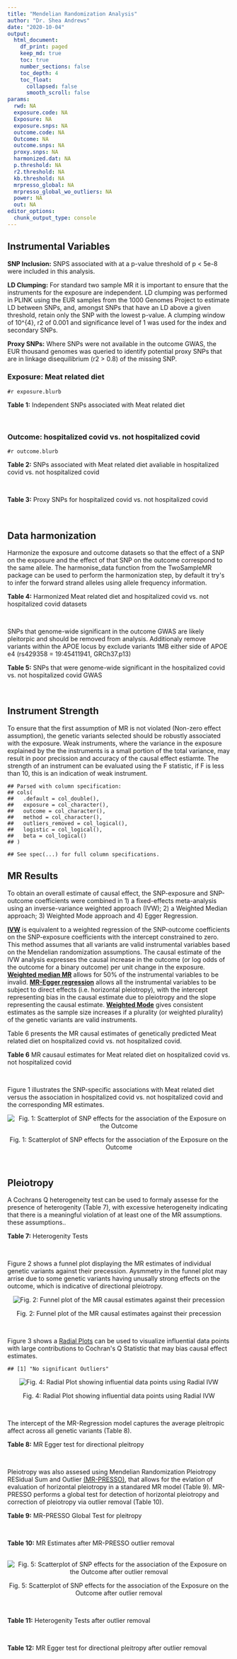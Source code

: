 ```yaml
---
title: "Mendelian Randomization Analysis"
author: "Dr. Shea Andrews"
date: "2020-10-04"
output:
  html_document:
    df_print: paged
    keep_md: true
    toc: true
    number_sections: false
    toc_depth: 4
    toc_float:
      collapsed: false
      smooth_scroll: false
params:
  rwd: NA
  exposure.code: NA
  Exposure: NA
  exposure.snps: NA
  outcome.code: NA
  Outcome: NA
  outcome.snps: NA
  proxy.snps: NA
  harmonized.dat: NA
  p.threshold: NA
  r2.threshold: NA
  kb.threshold: NA
  mrpresso_global: NA
  mrpresso_global_wo_outliers: NA
  power: NA
  out: NA
editor_options:
  chunk_output_type: console
---
```







## Instrumental Variables
**SNP Inclusion:** SNPS associated with at a p-value threshold of p < 5e-8 were included in this analysis.
<br>

**LD Clumping:** For standard two sample MR it is important to ensure that the instruments for the exposure are independent. LD clumping was performed in PLINK using the EUR samples from the 1000 Genomes Project to estimate LD between SNPs, and, amongst SNPs that have an LD above a given threshold, retain only the SNP with the lowest p-value. A clumping window of 10^{4}, r2 of 0.001 and significance level of 1 was used for the index and secondary SNPs.
<br>

**Proxy SNPs:** Where SNPs were not available in the outcome GWAS, the EUR thousand genomes was queried to identify potential proxy SNPs that are in linkage disequilibrium (r2 > 0.8) of the missing SNP.
<br>

### Exposure: Meat related diet
`#r exposure.blurb`
<br>

**Table 1:** Independent SNPs associated with Meat related diet
<div data-pagedtable="false">
  <script data-pagedtable-source type="application/json">
{"columns":[{"label":["SNP"],"name":[1],"type":["chr"],"align":["left"]},{"label":["CHROM"],"name":[2],"type":["dbl"],"align":["right"]},{"label":["POS"],"name":[3],"type":["dbl"],"align":["right"]},{"label":["REF"],"name":[4],"type":["chr"],"align":["left"]},{"label":["ALT"],"name":[5],"type":["chr"],"align":["left"]},{"label":["AF"],"name":[6],"type":["dbl"],"align":["right"]},{"label":["BETA"],"name":[7],"type":["dbl"],"align":["right"]},{"label":["SE"],"name":[8],"type":["dbl"],"align":["right"]},{"label":["Z"],"name":[9],"type":["dbl"],"align":["right"]},{"label":["P"],"name":[10],"type":["dbl"],"align":["right"]},{"label":["N"],"name":[11],"type":["dbl"],"align":["right"]},{"label":["TRAIT"],"name":[12],"type":["chr"],"align":["left"]}],"data":[{"1":"rs2815753","2":"1","3":"72812324","4":"G","5":"A","6":"0.601201","7":"-0.0183605","8":"0.00247730","9":"-7.41150","10":"1.2e-13","11":"335576","12":"meat_diet"},{"1":"rs506589","2":"1","3":"177894287","4":"T","5":"C","6":"0.206119","7":"-0.0164985","8":"0.00300566","9":"-5.48914","10":"4.0e-08","11":"335576","12":"meat_diet"},{"1":"rs36016753","2":"1","3":"187269477","4":"G","5":"A","6":"0.405961","7":"0.0139536","8":"0.00248123","9":"5.62366","10":"1.9e-08","11":"335576","12":"meat_diet"},{"1":"rs10900457","2":"1","3":"205146726","4":"G","5":"A","6":"0.621425","7":"-0.0143457","8":"0.00250486","9":"-5.72715","10":"1.0e-08","11":"335576","12":"meat_diet"},{"1":"rs62106258","2":"2","3":"417167","4":"T","5":"C","6":"0.048512","7":"0.0362759","8":"0.00564869","9":"6.42200","10":"1.3e-10","11":"335576","12":"meat_diet"},{"1":"rs7644667","2":"3","3":"69040601","4":"T","5":"C","6":"0.547560","7":"0.0142657","8":"0.00243810","9":"5.85115","10":"4.9e-09","11":"335576","12":"meat_diet"},{"1":"rs13340130","2":"3","3":"81790970","4":"A","5":"T","6":"0.346035","7":"0.0146033","8":"0.00255453","9":"5.71663","10":"1.1e-08","11":"335576","12":"meat_diet"},{"1":"rs701760","2":"4","3":"113439212","4":"C","5":"G","6":"0.483589","7":"-0.0134451","8":"0.00243618","9":"-5.51893","10":"3.4e-08","11":"335576","12":"meat_diet"},{"1":"rs300046","2":"5","3":"37081705","4":"A","5":"G","6":"0.453693","7":"0.0134073","8":"0.00245446","9":"5.46242","10":"4.7e-08","11":"335576","12":"meat_diet"},{"1":"rs10064431","2":"5","3":"92950673","4":"T","5":"C","6":"0.524467","7":"0.0159263","8":"0.00243369","9":"6.54410","10":"6.0e-11","11":"335576","12":"meat_diet"},{"1":"rs806794","2":"6","3":"26200677","4":"A","5":"G","6":"0.270603","7":"-0.0197927","8":"0.00273532","9":"-7.23597","10":"4.6e-13","11":"335576","12":"meat_diet"},{"1":"rs35797675","2":"7","3":"72878044","4":"T","5":"G","6":"0.212993","7":"-0.0199499","8":"0.00300577","9":"-6.63720","10":"3.2e-11","11":"335576","12":"meat_diet"},{"1":"rs11772832","2":"7","3":"135073047","4":"T","5":"C","6":"0.398899","7":"-0.0135343","8":"0.00248076","9":"-5.45571","10":"4.9e-08","11":"335576","12":"meat_diet"},{"1":"rs10125463","2":"9","3":"15677925","4":"A","5":"T","6":"0.506358","7":"0.0206152","8":"0.00244783","9":"8.42183","10":"3.7e-17","11":"335576","12":"meat_diet"},{"1":"rs6478868","2":"9","3":"131927092","4":"T","5":"C","6":"0.315903","7":"-0.0171298","8":"0.00262040","9":"-6.53709","10":"6.3e-11","11":"335576","12":"meat_diet"},{"1":"rs1912286","2":"10","3":"87318888","4":"G","5":"A","6":"0.665374","7":"0.0158809","8":"0.00257568","9":"6.16571","10":"7.0e-10","11":"335576","12":"meat_diet"},{"1":"rs3909727","2":"11","3":"126587382","4":"A","5":"G","6":"0.835788","7":"0.0185228","8":"0.00328005","9":"5.64711","10":"1.6e-08","11":"335576","12":"meat_diet"},{"1":"rs4759074","2":"12","3":"54664097","4":"C","5":"T","6":"0.410809","7":"0.0147949","8":"0.00246406","9":"6.00428","10":"1.9e-09","11":"335576","12":"meat_diet"},{"1":"rs12103229","2":"16","3":"74167594","4":"C","5":"A","6":"0.547810","7":"-0.0138449","8":"0.00244789","9":"-5.65585","10":"1.6e-08","11":"335576","12":"meat_diet"},{"1":"rs12232804","2":"19","3":"42677807","4":"C","5":"T","6":"0.112306","7":"0.0228620","8":"0.00385512","9":"5.93030","10":"3.0e-09","11":"335576","12":"meat_diet"},{"1":"rs429358","2":"19","3":"45411941","4":"T","5":"C","6":"0.155607","7":"-0.0242948","8":"0.00335552","9":"-7.24025","10":"4.5e-13","11":"335576","12":"meat_diet"},{"1":"rs79564737","2":"20","3":"43408372","4":"G","5":"A","6":"0.306786","7":"-0.0151755","8":"0.00264239","9":"-5.74310","10":"9.3e-09","11":"335576","12":"meat_diet"},{"1":"rs136528","2":"22","3":"27245262","4":"G","5":"C","6":"0.381980","7":"0.0149240","8":"0.00252151","9":"5.91868","10":"3.2e-09","11":"335576","12":"meat_diet"},{"1":"rs139911","2":"22","3":"40704052","4":"C","5":"T","6":"0.576683","7":"0.0141502","8":"0.00247127","9":"5.72588","10":"1.0e-08","11":"335576","12":"meat_diet"}],"options":{"columns":{"min":{},"max":[10]},"rows":{"min":[10],"max":[10]},"pages":{}}}
  </script>
</div>
<br>

### Outcome: hospitalized covid vs. not hospitalized covid
`#r outcome.blurb`
<br>

**Table 2:** SNPs associated with Meat related diet avaliable in hospitalized covid vs. not hospitalized covid
<div data-pagedtable="false">
  <script data-pagedtable-source type="application/json">
{"columns":[{"label":["SNP"],"name":[1],"type":["chr"],"align":["left"]},{"label":["CHROM"],"name":[2],"type":["dbl"],"align":["right"]},{"label":["POS"],"name":[3],"type":["dbl"],"align":["right"]},{"label":["REF"],"name":[4],"type":["chr"],"align":["left"]},{"label":["ALT"],"name":[5],"type":["chr"],"align":["left"]},{"label":["AF"],"name":[6],"type":["dbl"],"align":["right"]},{"label":["BETA"],"name":[7],"type":["dbl"],"align":["right"]},{"label":["SE"],"name":[8],"type":["dbl"],"align":["right"]},{"label":["Z"],"name":[9],"type":["dbl"],"align":["right"]},{"label":["P"],"name":[10],"type":["dbl"],"align":["right"]},{"label":["N"],"name":[11],"type":["dbl"],"align":["right"]},{"label":["TRAIT"],"name":[12],"type":["chr"],"align":["left"]}],"data":[{"1":"rs2815753","2":"1","3":"72812324","4":"G","5":"A","6":"0.5819","7":"0.1548500","8":"0.055980","9":"2.76616649","10":"0.005672","11":"7268","12":"COVID:_hospitalized_vs._not_hospitalized"},{"1":"rs506589","2":"1","3":"177894287","4":"T","5":"C","6":"0.2851","7":"-0.0085653","8":"0.068584","9":"-0.12488773","10":"0.900600","11":"7268","12":"COVID:_hospitalized_vs._not_hospitalized"},{"1":"rs36016753","2":"1","3":"187269477","4":"G","5":"A","6":"0.4256","7":"0.0559090","8":"0.054780","9":"1.02060971","10":"0.307400","11":"7268","12":"COVID:_hospitalized_vs._not_hospitalized"},{"1":"rs10900457","2":"1","3":"205146726","4":"G","5":"A","6":"0.5504","7":"0.0283500","8":"0.056543","9":"0.50138832","10":"0.616100","11":"7268","12":"COVID:_hospitalized_vs._not_hospitalized"},{"1":"rs62106258","2":"2","3":"417167","4":"T","5":"C","6":"0.1890","7":"-0.0704750","8":"0.131340","9":"-0.53658444","10":"0.591600","11":"6999","12":"COVID:_hospitalized_vs._not_hospitalized"},{"1":"rs7644667","2":"3","3":"69040601","4":"T","5":"C","6":"0.5076","7":"0.0847870","8":"0.054703","9":"1.54995156","10":"0.121200","11":"6906","12":"COVID:_hospitalized_vs._not_hospitalized"},{"1":"rs13340130","2":"3","3":"81790970","4":"A","5":"T","6":"0.4107","7":"-0.1511100","8":"0.063265","9":"-2.38852446","10":"0.016920","11":"4961","12":"COVID:_hospitalized_vs._not_hospitalized"},{"1":"rs701760","2":"4","3":"113439212","4":"C","5":"G","6":"0.4852","7":"-0.0133980","8":"0.054781","9":"-0.24457385","10":"0.806800","11":"6906","12":"COVID:_hospitalized_vs._not_hospitalized"},{"1":"rs300046","2":"5","3":"37081705","4":"A","5":"G","6":"0.4930","7":"-0.0618890","8":"0.056138","9":"-1.10244398","10":"0.270300","11":"6906","12":"COVID:_hospitalized_vs._not_hospitalized"},{"1":"rs10064431","2":"5","3":"92950673","4":"T","5":"C","6":"0.4950","7":"-0.0219540","8":"0.054084","9":"-0.40592412","10":"0.684800","11":"7268","12":"COVID:_hospitalized_vs._not_hospitalized"},{"1":"rs806794","2":"6","3":"26200677","4":"A","5":"G","6":"0.3646","7":"-0.0783590","8":"0.060143","9":"-1.30287814","10":"0.192600","11":"6906","12":"COVID:_hospitalized_vs._not_hospitalized"},{"1":"rs35797675","2":"7","3":"72878044","4":"T","5":"G","6":"0.3513","7":"0.0471990","8":"0.077108","9":"0.61211547","10":"0.540500","11":"4261","12":"COVID:_hospitalized_vs._not_hospitalized"},{"1":"rs11772832","2":"7","3":"135073047","4":"T","5":"C","6":"0.4367","7":"0.0022070","8":"0.055455","9":"0.03979803","10":"0.968300","11":"6906","12":"COVID:_hospitalized_vs._not_hospitalized"},{"1":"rs1912286","2":"10","3":"87318888","4":"G","5":"A","6":"0.5881","7":"0.0309250","8":"0.057587","9":"0.53701356","10":"0.591300","11":"7268","12":"COVID:_hospitalized_vs._not_hospitalized"},{"1":"rs3909727","2":"11","3":"126587382","4":"A","5":"G","6":"0.8240","7":"-0.0719030","8":"0.085082","9":"-0.84510237","10":"0.398100","11":"5051","12":"COVID:_hospitalized_vs._not_hospitalized"},{"1":"rs4759074","2":"12","3":"54664097","4":"C","5":"T","6":"0.4393","7":"0.0037112","8":"0.055682","9":"0.06664990","10":"0.946900","11":"7268","12":"COVID:_hospitalized_vs._not_hospitalized"},{"1":"rs12103229","2":"16","3":"74167594","4":"C","5":"A","6":"0.5126","7":"0.0049869","8":"0.053800","9":"0.09269331","10":"0.926100","11":"7268","12":"COVID:_hospitalized_vs._not_hospitalized"},{"1":"rs12232804","2":"19","3":"42677807","4":"C","5":"T","6":"0.2911","7":"-0.0177690","8":"0.084466","9":"-0.21036867","10":"0.833400","11":"5371","12":"COVID:_hospitalized_vs._not_hospitalized"},{"1":"rs429358","2":"19","3":"45411941","4":"T","5":"C","6":"0.2978","7":"0.0527760","8":"0.075555","9":"0.69851102","10":"0.484900","11":"5371","12":"COVID:_hospitalized_vs._not_hospitalized"},{"1":"rs79564737","2":"20","3":"43408372","4":"G","5":"A","6":"0.3598","7":"0.1239300","8":"0.058232","9":"2.12821129","10":"0.033320","11":"7268","12":"COVID:_hospitalized_vs._not_hospitalized"},{"1":"rs136528","2":"22","3":"27245262","4":"G","5":"C","6":"0.4293","7":"0.0074864","8":"0.055040","9":"0.13601744","10":"0.891800","11":"7268","12":"COVID:_hospitalized_vs._not_hospitalized"},{"1":"rs139911","2":"22","3":"40704052","4":"C","5":"T","6":"0.5772","7":"-0.0035775","8":"0.056528","9":"-0.06328722","10":"0.949500","11":"6906","12":"COVID:_hospitalized_vs._not_hospitalized"},{"1":"rs10125463","2":"NA","3":"NA","4":"NA","5":"NA","6":"NA","7":"NA","8":"NA","9":"NA","10":"NA","11":"NA","12":"NA"},{"1":"rs6478868","2":"NA","3":"NA","4":"NA","5":"NA","6":"NA","7":"NA","8":"NA","9":"NA","10":"NA","11":"NA","12":"NA"}],"options":{"columns":{"min":{},"max":[10]},"rows":{"min":[10],"max":[10]},"pages":{}}}
  </script>
</div>
<br>

**Table 3:** Proxy SNPs for hospitalized covid vs. not hospitalized covid
<div data-pagedtable="false">
  <script data-pagedtable-source type="application/json">
{"columns":[{"label":["target_snp"],"name":[1],"type":["chr"],"align":["left"]},{"label":["proxy_snp"],"name":[2],"type":["chr"],"align":["left"]},{"label":["ld.r2"],"name":[3],"type":["dbl"],"align":["right"]},{"label":["Dprime"],"name":[4],"type":["dbl"],"align":["right"]},{"label":["PHASE"],"name":[5],"type":["chr"],"align":["left"]},{"label":["X12"],"name":[6],"type":["lgl"],"align":["right"]},{"label":["CHROM"],"name":[7],"type":["dbl"],"align":["right"]},{"label":["POS"],"name":[8],"type":["dbl"],"align":["right"]},{"label":["REF.proxy"],"name":[9],"type":["chr"],"align":["left"]},{"label":["ALT.proxy"],"name":[10],"type":["lgl"],"align":["right"]},{"label":["AF"],"name":[11],"type":["dbl"],"align":["right"]},{"label":["BETA"],"name":[12],"type":["dbl"],"align":["right"]},{"label":["SE"],"name":[13],"type":["dbl"],"align":["right"]},{"label":["Z"],"name":[14],"type":["dbl"],"align":["right"]},{"label":["P"],"name":[15],"type":["dbl"],"align":["right"]},{"label":["N"],"name":[16],"type":["dbl"],"align":["right"]},{"label":["TRAIT"],"name":[17],"type":["chr"],"align":["left"]},{"label":["ref"],"name":[18],"type":["chr"],"align":["left"]},{"label":["ref.proxy"],"name":[19],"type":["lgl"],"align":["right"]},{"label":["alt"],"name":[20],"type":["chr"],"align":["left"]},{"label":["alt.proxy"],"name":[21],"type":["chr"],"align":["left"]},{"label":["ALT"],"name":[22],"type":["chr"],"align":["left"]},{"label":["REF"],"name":[23],"type":["chr"],"align":["left"]},{"label":["proxy.outcome"],"name":[24],"type":["lgl"],"align":["right"]}],"data":[{"1":"rs10125463","2":"rs6474946","3":"0.992051","4":"1","5":"TT/AC","6":"NA","7":"9","8":"15674969","9":"C","10":"TRUE","11":"0.4791","12":"0.097793","13":"0.054289","14":"1.8013410","15":"0.07165","16":"7268","17":"COVID:_hospitalized_vs._not_hospitalized","18":"T","19":"TRUE","20":"A","21":"C","22":"T","23":"A","24":"TRUE"},{"1":"rs6478868","2":"rs12057089","3":"0.990173","4":"1","5":"CT/TC","6":"NA","7":"9","8":"131929957","9":"C","10":"TRUE","11":"0.3583","12":"-0.044790","13":"0.061109","14":"-0.7329526","15":"0.46360","16":"6961","17":"COVID:_hospitalized_vs._not_hospitalized","18":"C","19":"TRUE","20":"T","21":"C","22":"C","23":"T","24":"TRUE"}],"options":{"columns":{"min":{},"max":[10]},"rows":{"min":[10],"max":[10]},"pages":{}}}
  </script>
</div>
<br>

## Data harmonization
Harmonize the exposure and outcome datasets so that the effect of a SNP on the exposure and the effect of that SNP on the outcome correspond to the same allele. The harmonise_data function from the TwoSampleMR package can be used to perform the harmonization step, by default it try's to infer the forward strand alleles using allele frequency information.
<br>

**Table 4:** Harmonized Meat related diet and hospitalized covid vs. not hospitalized covid datasets
<div data-pagedtable="false">
  <script data-pagedtable-source type="application/json">
{"columns":[{"label":["SNP"],"name":[1],"type":["chr"],"align":["left"]},{"label":["effect_allele.exposure"],"name":[2],"type":["chr"],"align":["left"]},{"label":["other_allele.exposure"],"name":[3],"type":["chr"],"align":["left"]},{"label":["effect_allele.outcome"],"name":[4],"type":["chr"],"align":["left"]},{"label":["other_allele.outcome"],"name":[5],"type":["chr"],"align":["left"]},{"label":["beta.exposure"],"name":[6],"type":["dbl"],"align":["right"]},{"label":["beta.outcome"],"name":[7],"type":["dbl"],"align":["right"]},{"label":["eaf.exposure"],"name":[8],"type":["dbl"],"align":["right"]},{"label":["eaf.outcome"],"name":[9],"type":["dbl"],"align":["right"]},{"label":["remove"],"name":[10],"type":["lgl"],"align":["right"]},{"label":["palindromic"],"name":[11],"type":["lgl"],"align":["right"]},{"label":["ambiguous"],"name":[12],"type":["lgl"],"align":["right"]},{"label":["id.outcome"],"name":[13],"type":["chr"],"align":["left"]},{"label":["chr.outcome"],"name":[14],"type":["dbl"],"align":["right"]},{"label":["pos.outcome"],"name":[15],"type":["dbl"],"align":["right"]},{"label":["se.outcome"],"name":[16],"type":["dbl"],"align":["right"]},{"label":["z.outcome"],"name":[17],"type":["dbl"],"align":["right"]},{"label":["pval.outcome"],"name":[18],"type":["dbl"],"align":["right"]},{"label":["samplesize.outcome"],"name":[19],"type":["dbl"],"align":["right"]},{"label":["outcome"],"name":[20],"type":["chr"],"align":["left"]},{"label":["mr_keep.outcome"],"name":[21],"type":["lgl"],"align":["right"]},{"label":["pval_origin.outcome"],"name":[22],"type":["chr"],"align":["left"]},{"label":["chr.exposure"],"name":[23],"type":["dbl"],"align":["right"]},{"label":["pos.exposure"],"name":[24],"type":["dbl"],"align":["right"]},{"label":["se.exposure"],"name":[25],"type":["dbl"],"align":["right"]},{"label":["z.exposure"],"name":[26],"type":["dbl"],"align":["right"]},{"label":["pval.exposure"],"name":[27],"type":["dbl"],"align":["right"]},{"label":["samplesize.exposure"],"name":[28],"type":["dbl"],"align":["right"]},{"label":["exposure"],"name":[29],"type":["chr"],"align":["left"]},{"label":["mr_keep.exposure"],"name":[30],"type":["lgl"],"align":["right"]},{"label":["pval_origin.exposure"],"name":[31],"type":["chr"],"align":["left"]},{"label":["id.exposure"],"name":[32],"type":["chr"],"align":["left"]},{"label":["action"],"name":[33],"type":["dbl"],"align":["right"]},{"label":["mr_keep"],"name":[34],"type":["lgl"],"align":["right"]},{"label":["pt"],"name":[35],"type":["dbl"],"align":["right"]},{"label":["pleitropy_keep"],"name":[36],"type":["lgl"],"align":["right"]},{"label":["mrpresso_RSSobs"],"name":[37],"type":["lgl"],"align":["right"]},{"label":["mrpresso_pval"],"name":[38],"type":["lgl"],"align":["right"]},{"label":["mrpresso_keep"],"name":[39],"type":["lgl"],"align":["right"]}],"data":[{"1":"rs10064431","2":"C","3":"T","4":"C","5":"T","6":"0.0159263","7":"-0.0219540","8":"0.524467","9":"0.4950","10":"FALSE","11":"FALSE","12":"FALSE","13":"guO3Go","14":"5","15":"92950673","16":"0.054084","17":"-0.40592412","18":"0.684800","19":"7268","20":"covidhgi2020anaB1v3","21":"TRUE","22":"reported","23":"5","24":"92950673","25":"0.00243369","26":"6.54410","27":"6.0e-11","28":"335576","29":"Niarchou2020meat","30":"TRUE","31":"reported","32":"Q9eaJv","33":"2","34":"TRUE","35":"5e-08","36":"TRUE","37":"NA","38":"NA","39":"TRUE"},{"1":"rs10125463","2":"T","3":"A","4":"T","5":"A","6":"0.0206152","7":"-0.0977930","8":"0.506358","9":"0.5209","10":"FALSE","11":"TRUE","12":"TRUE","13":"guO3Go","14":"9","15":"15674969","16":"0.054289","17":"1.80134097","18":"0.071650","19":"7268","20":"covidhgi2020anaB1v3","21":"TRUE","22":"reported","23":"9","24":"15677925","25":"0.00244783","26":"8.42183","27":"3.7e-17","28":"335576","29":"Niarchou2020meat","30":"TRUE","31":"reported","32":"Q9eaJv","33":"2","34":"FALSE","35":"5e-08","36":"TRUE","37":"NA","38":"NA","39":"NA"},{"1":"rs10900457","2":"A","3":"G","4":"A","5":"G","6":"-0.0143457","7":"0.0283500","8":"0.621425","9":"0.5504","10":"FALSE","11":"FALSE","12":"FALSE","13":"guO3Go","14":"1","15":"205146726","16":"0.056543","17":"0.50138832","18":"0.616100","19":"7268","20":"covidhgi2020anaB1v3","21":"TRUE","22":"reported","23":"1","24":"205146726","25":"0.00250486","26":"-5.72715","27":"1.0e-08","28":"335576","29":"Niarchou2020meat","30":"TRUE","31":"reported","32":"Q9eaJv","33":"2","34":"TRUE","35":"5e-08","36":"TRUE","37":"NA","38":"NA","39":"TRUE"},{"1":"rs11772832","2":"C","3":"T","4":"C","5":"T","6":"-0.0135343","7":"0.0022070","8":"0.398899","9":"0.4367","10":"FALSE","11":"FALSE","12":"FALSE","13":"guO3Go","14":"7","15":"135073047","16":"0.055455","17":"0.03979803","18":"0.968300","19":"6906","20":"covidhgi2020anaB1v3","21":"TRUE","22":"reported","23":"7","24":"135073047","25":"0.00248076","26":"-5.45571","27":"4.9e-08","28":"335576","29":"Niarchou2020meat","30":"TRUE","31":"reported","32":"Q9eaJv","33":"2","34":"TRUE","35":"5e-08","36":"TRUE","37":"NA","38":"NA","39":"TRUE"},{"1":"rs12103229","2":"A","3":"C","4":"A","5":"C","6":"-0.0138449","7":"0.0049869","8":"0.547810","9":"0.5126","10":"FALSE","11":"FALSE","12":"FALSE","13":"guO3Go","14":"16","15":"74167594","16":"0.053800","17":"0.09269331","18":"0.926100","19":"7268","20":"covidhgi2020anaB1v3","21":"TRUE","22":"reported","23":"16","24":"74167594","25":"0.00244789","26":"-5.65585","27":"1.6e-08","28":"335576","29":"Niarchou2020meat","30":"TRUE","31":"reported","32":"Q9eaJv","33":"2","34":"TRUE","35":"5e-08","36":"TRUE","37":"NA","38":"NA","39":"TRUE"},{"1":"rs12232804","2":"T","3":"C","4":"T","5":"C","6":"0.0228620","7":"-0.0177690","8":"0.112306","9":"0.2911","10":"FALSE","11":"FALSE","12":"FALSE","13":"guO3Go","14":"19","15":"42677807","16":"0.084466","17":"-0.21036867","18":"0.833400","19":"5371","20":"covidhgi2020anaB1v3","21":"TRUE","22":"reported","23":"19","24":"42677807","25":"0.00385512","26":"5.93030","27":"3.0e-09","28":"335576","29":"Niarchou2020meat","30":"TRUE","31":"reported","32":"Q9eaJv","33":"2","34":"TRUE","35":"5e-08","36":"TRUE","37":"NA","38":"NA","39":"TRUE"},{"1":"rs13340130","2":"T","3":"A","4":"T","5":"A","6":"0.0146033","7":"-0.1511100","8":"0.346035","9":"0.4107","10":"FALSE","11":"TRUE","12":"FALSE","13":"guO3Go","14":"3","15":"81790970","16":"0.063265","17":"-2.38852446","18":"0.016920","19":"4961","20":"covidhgi2020anaB1v3","21":"TRUE","22":"reported","23":"3","24":"81790970","25":"0.00255453","26":"5.71663","27":"1.1e-08","28":"335576","29":"Niarchou2020meat","30":"TRUE","31":"reported","32":"Q9eaJv","33":"2","34":"TRUE","35":"5e-08","36":"TRUE","37":"NA","38":"NA","39":"TRUE"},{"1":"rs136528","2":"C","3":"G","4":"C","5":"G","6":"0.0149240","7":"0.0074864","8":"0.381980","9":"0.4293","10":"FALSE","11":"TRUE","12":"TRUE","13":"guO3Go","14":"22","15":"27245262","16":"0.055040","17":"0.13601744","18":"0.891800","19":"7268","20":"covidhgi2020anaB1v3","21":"TRUE","22":"reported","23":"22","24":"27245262","25":"0.00252151","26":"5.91868","27":"3.2e-09","28":"335576","29":"Niarchou2020meat","30":"TRUE","31":"reported","32":"Q9eaJv","33":"2","34":"FALSE","35":"5e-08","36":"TRUE","37":"NA","38":"NA","39":"NA"},{"1":"rs139911","2":"T","3":"C","4":"T","5":"C","6":"0.0141502","7":"-0.0035775","8":"0.576683","9":"0.5772","10":"FALSE","11":"FALSE","12":"FALSE","13":"guO3Go","14":"22","15":"40704052","16":"0.056528","17":"-0.06328722","18":"0.949500","19":"6906","20":"covidhgi2020anaB1v3","21":"TRUE","22":"reported","23":"22","24":"40704052","25":"0.00247127","26":"5.72588","27":"1.0e-08","28":"335576","29":"Niarchou2020meat","30":"TRUE","31":"reported","32":"Q9eaJv","33":"2","34":"TRUE","35":"5e-08","36":"TRUE","37":"NA","38":"NA","39":"TRUE"},{"1":"rs1912286","2":"A","3":"G","4":"A","5":"G","6":"0.0158809","7":"0.0309250","8":"0.665374","9":"0.5881","10":"FALSE","11":"FALSE","12":"FALSE","13":"guO3Go","14":"10","15":"87318888","16":"0.057587","17":"0.53701356","18":"0.591300","19":"7268","20":"covidhgi2020anaB1v3","21":"TRUE","22":"reported","23":"10","24":"87318888","25":"0.00257568","26":"6.16571","27":"7.0e-10","28":"335576","29":"Niarchou2020meat","30":"TRUE","31":"reported","32":"Q9eaJv","33":"2","34":"TRUE","35":"5e-08","36":"TRUE","37":"NA","38":"NA","39":"TRUE"},{"1":"rs2815753","2":"A","3":"G","4":"A","5":"G","6":"-0.0183605","7":"0.1548500","8":"0.601201","9":"0.5819","10":"FALSE","11":"FALSE","12":"FALSE","13":"guO3Go","14":"1","15":"72812324","16":"0.055980","17":"2.76616649","18":"0.005672","19":"7268","20":"covidhgi2020anaB1v3","21":"TRUE","22":"reported","23":"1","24":"72812324","25":"0.00247730","26":"-7.41150","27":"1.2e-13","28":"335576","29":"Niarchou2020meat","30":"TRUE","31":"reported","32":"Q9eaJv","33":"2","34":"TRUE","35":"5e-08","36":"TRUE","37":"NA","38":"NA","39":"TRUE"},{"1":"rs300046","2":"G","3":"A","4":"G","5":"A","6":"0.0134073","7":"-0.0618890","8":"0.453693","9":"0.4930","10":"FALSE","11":"FALSE","12":"FALSE","13":"guO3Go","14":"5","15":"37081705","16":"0.056138","17":"-1.10244398","18":"0.270300","19":"6906","20":"covidhgi2020anaB1v3","21":"TRUE","22":"reported","23":"5","24":"37081705","25":"0.00245446","26":"5.46242","27":"4.7e-08","28":"335576","29":"Niarchou2020meat","30":"TRUE","31":"reported","32":"Q9eaJv","33":"2","34":"TRUE","35":"5e-08","36":"TRUE","37":"NA","38":"NA","39":"TRUE"},{"1":"rs35797675","2":"G","3":"T","4":"G","5":"T","6":"-0.0199499","7":"0.0471990","8":"0.212993","9":"0.3513","10":"FALSE","11":"FALSE","12":"FALSE","13":"guO3Go","14":"7","15":"72878044","16":"0.077108","17":"0.61211547","18":"0.540500","19":"4261","20":"covidhgi2020anaB1v3","21":"TRUE","22":"reported","23":"7","24":"72878044","25":"0.00300577","26":"-6.63720","27":"3.2e-11","28":"335576","29":"Niarchou2020meat","30":"TRUE","31":"reported","32":"Q9eaJv","33":"2","34":"TRUE","35":"5e-08","36":"TRUE","37":"NA","38":"NA","39":"TRUE"},{"1":"rs36016753","2":"A","3":"G","4":"A","5":"G","6":"0.0139536","7":"0.0559090","8":"0.405961","9":"0.4256","10":"FALSE","11":"FALSE","12":"FALSE","13":"guO3Go","14":"1","15":"187269477","16":"0.054780","17":"1.02060971","18":"0.307400","19":"7268","20":"covidhgi2020anaB1v3","21":"TRUE","22":"reported","23":"1","24":"187269477","25":"0.00248123","26":"5.62366","27":"1.9e-08","28":"335576","29":"Niarchou2020meat","30":"TRUE","31":"reported","32":"Q9eaJv","33":"2","34":"TRUE","35":"5e-08","36":"TRUE","37":"NA","38":"NA","39":"TRUE"},{"1":"rs3909727","2":"G","3":"A","4":"G","5":"A","6":"0.0185228","7":"-0.0719030","8":"0.835788","9":"0.8240","10":"FALSE","11":"FALSE","12":"FALSE","13":"guO3Go","14":"11","15":"126587382","16":"0.085082","17":"-0.84510237","18":"0.398100","19":"5051","20":"covidhgi2020anaB1v3","21":"TRUE","22":"reported","23":"11","24":"126587382","25":"0.00328005","26":"5.64711","27":"1.6e-08","28":"335576","29":"Niarchou2020meat","30":"TRUE","31":"reported","32":"Q9eaJv","33":"2","34":"TRUE","35":"5e-08","36":"TRUE","37":"NA","38":"NA","39":"TRUE"},{"1":"rs429358","2":"C","3":"T","4":"C","5":"T","6":"-0.0242948","7":"0.0527760","8":"0.155607","9":"0.2978","10":"FALSE","11":"FALSE","12":"FALSE","13":"guO3Go","14":"19","15":"45411941","16":"0.075555","17":"0.69851102","18":"0.484900","19":"5371","20":"covidhgi2020anaB1v3","21":"TRUE","22":"reported","23":"19","24":"45411941","25":"0.00335552","26":"-7.24025","27":"4.5e-13","28":"335576","29":"Niarchou2020meat","30":"TRUE","31":"reported","32":"Q9eaJv","33":"2","34":"TRUE","35":"5e-08","36":"TRUE","37":"NA","38":"NA","39":"TRUE"},{"1":"rs4759074","2":"T","3":"C","4":"T","5":"C","6":"0.0147949","7":"0.0037112","8":"0.410809","9":"0.4393","10":"FALSE","11":"FALSE","12":"FALSE","13":"guO3Go","14":"12","15":"54664097","16":"0.055682","17":"0.06664990","18":"0.946900","19":"7268","20":"covidhgi2020anaB1v3","21":"TRUE","22":"reported","23":"12","24":"54664097","25":"0.00246406","26":"6.00428","27":"1.9e-09","28":"335576","29":"Niarchou2020meat","30":"TRUE","31":"reported","32":"Q9eaJv","33":"2","34":"TRUE","35":"5e-08","36":"TRUE","37":"NA","38":"NA","39":"TRUE"},{"1":"rs506589","2":"C","3":"T","4":"C","5":"T","6":"-0.0164985","7":"-0.0085653","8":"0.206119","9":"0.2851","10":"FALSE","11":"FALSE","12":"FALSE","13":"guO3Go","14":"1","15":"177894287","16":"0.068584","17":"-0.12488773","18":"0.900600","19":"7268","20":"covidhgi2020anaB1v3","21":"TRUE","22":"reported","23":"1","24":"177894287","25":"0.00300566","26":"-5.48914","27":"4.0e-08","28":"335576","29":"Niarchou2020meat","30":"TRUE","31":"reported","32":"Q9eaJv","33":"2","34":"TRUE","35":"5e-08","36":"TRUE","37":"NA","38":"NA","39":"TRUE"},{"1":"rs62106258","2":"C","3":"T","4":"C","5":"T","6":"0.0362759","7":"-0.0704750","8":"0.048512","9":"0.1890","10":"FALSE","11":"FALSE","12":"FALSE","13":"guO3Go","14":"2","15":"417167","16":"0.131340","17":"-0.53658444","18":"0.591600","19":"6999","20":"covidhgi2020anaB1v3","21":"TRUE","22":"reported","23":"2","24":"417167","25":"0.00564869","26":"6.42200","27":"1.3e-10","28":"335576","29":"Niarchou2020meat","30":"TRUE","31":"reported","32":"Q9eaJv","33":"2","34":"TRUE","35":"5e-08","36":"TRUE","37":"NA","38":"NA","39":"TRUE"},{"1":"rs6478868","2":"C","3":"T","4":"C","5":"T","6":"-0.0171298","7":"-0.0447900","8":"0.315903","9":"0.3583","10":"FALSE","11":"FALSE","12":"FALSE","13":"guO3Go","14":"9","15":"131929957","16":"0.061109","17":"-0.73295259","18":"0.463600","19":"6961","20":"covidhgi2020anaB1v3","21":"TRUE","22":"reported","23":"9","24":"131927092","25":"0.00262040","26":"-6.53709","27":"6.3e-11","28":"335576","29":"Niarchou2020meat","30":"TRUE","31":"reported","32":"Q9eaJv","33":"2","34":"TRUE","35":"5e-08","36":"TRUE","37":"NA","38":"NA","39":"TRUE"},{"1":"rs701760","2":"G","3":"C","4":"G","5":"C","6":"-0.0134451","7":"-0.0133980","8":"0.483589","9":"0.4852","10":"FALSE","11":"TRUE","12":"TRUE","13":"guO3Go","14":"4","15":"113439212","16":"0.054781","17":"-0.24457385","18":"0.806800","19":"6906","20":"covidhgi2020anaB1v3","21":"TRUE","22":"reported","23":"4","24":"113439212","25":"0.00243618","26":"-5.51893","27":"3.4e-08","28":"335576","29":"Niarchou2020meat","30":"TRUE","31":"reported","32":"Q9eaJv","33":"2","34":"FALSE","35":"5e-08","36":"TRUE","37":"NA","38":"NA","39":"NA"},{"1":"rs7644667","2":"C","3":"T","4":"C","5":"T","6":"0.0142657","7":"0.0847870","8":"0.547560","9":"0.5076","10":"FALSE","11":"FALSE","12":"FALSE","13":"guO3Go","14":"3","15":"69040601","16":"0.054703","17":"1.54995156","18":"0.121200","19":"6906","20":"covidhgi2020anaB1v3","21":"TRUE","22":"reported","23":"3","24":"69040601","25":"0.00243810","26":"5.85115","27":"4.9e-09","28":"335576","29":"Niarchou2020meat","30":"TRUE","31":"reported","32":"Q9eaJv","33":"2","34":"TRUE","35":"5e-08","36":"TRUE","37":"NA","38":"NA","39":"TRUE"},{"1":"rs79564737","2":"A","3":"G","4":"A","5":"G","6":"-0.0151755","7":"0.1239300","8":"0.306786","9":"0.3598","10":"FALSE","11":"FALSE","12":"FALSE","13":"guO3Go","14":"20","15":"43408372","16":"0.058232","17":"2.12821129","18":"0.033320","19":"7268","20":"covidhgi2020anaB1v3","21":"TRUE","22":"reported","23":"20","24":"43408372","25":"0.00264239","26":"-5.74310","27":"9.3e-09","28":"335576","29":"Niarchou2020meat","30":"TRUE","31":"reported","32":"Q9eaJv","33":"2","34":"TRUE","35":"5e-08","36":"TRUE","37":"NA","38":"NA","39":"TRUE"},{"1":"rs806794","2":"G","3":"A","4":"G","5":"A","6":"-0.0197927","7":"-0.0783590","8":"0.270603","9":"0.3646","10":"FALSE","11":"FALSE","12":"FALSE","13":"guO3Go","14":"6","15":"26200677","16":"0.060143","17":"-1.30287814","18":"0.192600","19":"6906","20":"covidhgi2020anaB1v3","21":"TRUE","22":"reported","23":"6","24":"26200677","25":"0.00273532","26":"-7.23597","27":"4.6e-13","28":"335576","29":"Niarchou2020meat","30":"TRUE","31":"reported","32":"Q9eaJv","33":"2","34":"TRUE","35":"5e-08","36":"TRUE","37":"NA","38":"NA","39":"TRUE"}],"options":{"columns":{"min":{},"max":[10]},"rows":{"min":[10],"max":[10]},"pages":{}}}
  </script>
</div>
<br>

SNPs that genome-wide significant in the outcome GWAS are likely pleitorpic and should be removed from analysis. Additionaly remove variants within the APOE locus by exclude variants 1MB either side of APOE e4 (rs429358 = 19:45411941, GRCh37.p13)
<br>


**Table 5:** SNPs that were genome-wide significant in the hospitalized covid vs. not hospitalized covid GWAS
<div data-pagedtable="false">
  <script data-pagedtable-source type="application/json">
{"columns":[{"label":["SNP"],"name":[1],"type":["chr"],"align":["left"]},{"label":["chr.outcome"],"name":[2],"type":["dbl"],"align":["right"]},{"label":["pos.outcome"],"name":[3],"type":["dbl"],"align":["right"]},{"label":["pval.exposure"],"name":[4],"type":["dbl"],"align":["right"]},{"label":["pval.outcome"],"name":[5],"type":["dbl"],"align":["right"]}],"data":[],"options":{"columns":{"min":{},"max":[10]},"rows":{"min":[10],"max":[10]},"pages":{}}}
  </script>
</div>
<br>


## Instrument Strength
To ensure that the first assumption of MR is not violated (Non-zero effect assumption), the genetic variants selected should be robustly associated with the exposure. Weak instruments, where the variance in the exposure explained by the the instruments is a small portion of the total variance, may result in poor precission and accuracy of the causal effect estiamte. The strength of an instrument can be evaluated using the F statistic, if F is less than 10, this is an indication of weak instrument.


```
## Parsed with column specification:
## cols(
##   .default = col_double(),
##   exposure = col_character(),
##   outcome = col_character(),
##   method = col_character(),
##   outliers_removed = col_logical(),
##   logistic = col_logical(),
##   beta = col_logical()
## )
```

```
## See spec(...) for full column specifications.
```

<div data-pagedtable="false">
  <script data-pagedtable-source type="application/json">
{"columns":[{"label":["outliers_removed"],"name":[1],"type":["lgl"],"align":["right"]},{"label":["pve.exposure"],"name":[2],"type":["dbl"],"align":["right"]},{"label":["F"],"name":[3],"type":["dbl"],"align":["right"]},{"label":["Alpha"],"name":[4],"type":["dbl"],"align":["right"]},{"label":["NCP"],"name":[5],"type":["dbl"],"align":["right"]},{"label":["Power"],"name":[6],"type":["dbl"],"align":["right"]}],"data":[{"1":"FALSE","2":"0.002357089","3":"37.75235","4":"0.05","5":"1.94821","6":"0.2867112"}],"options":{"columns":{"min":{},"max":[10]},"rows":{"min":[10],"max":[10]},"pages":{}}}
  </script>
</div>

##  MR Results
To obtain an overall estimate of causal effect, the SNP-exposure and SNP-outcome coefficients were combined in 1) a fixed-effects meta-analysis using an inverse-variance weighted approach (IVW); 2) a Weighted Median approach; 3) Weighted Mode approach and 4) Egger Regression.


[**IVW**](https://doi.org/10.1002/gepi.21758) is equivalent to a weighted regression of the SNP-outcome coefficients on the SNP-exposure coefficients with the intercept constrained to zero. This method assumes that all variants are valid instrumental variables based on the Mendelian randomization assumptions. The causal estimate of the IVW analysis expresses the causal increase in the outcome (or log odds of the outcome for a binary outcome) per unit change in the exposure. [**Weighted median MR**](https://doi.org/10.1002/gepi.21965) allows for 50% of the instrumental variables to be invalid. [**MR-Egger regression**](https://doi.org/10.1093/ije/dyw220) allows all the instrumental variables to be subject to direct effects (i.e. horizontal pleiotropy), with the intercept representing bias in the causal estimate due to pleiotropy and the slope representing the causal estimate. [**Weighted Mode**](https://doi.org/10.1093/ije/dyx102) gives consistent estimates as the sample size increases if a plurality (or weighted plurality) of the genetic variants are valid instruments.
<br>



Table 6 presents the MR causal estimates of genetically predicted Meat related diet on hospitalized covid vs. not hospitalized covid.
<br>

**Table 6** MR causaul estimates for Meat related diet on hospitalized covid vs. not hospitalized covid
<div data-pagedtable="false">
  <script data-pagedtable-source type="application/json">
{"columns":[{"label":["id.exposure"],"name":[1],"type":["chr"],"align":["left"]},{"label":["id.outcome"],"name":[2],"type":["chr"],"align":["left"]},{"label":["outcome"],"name":[3],"type":["fctr"],"align":["left"]},{"label":["exposure"],"name":[4],"type":["fctr"],"align":["left"]},{"label":["method"],"name":[5],"type":["fctr"],"align":["left"]},{"label":["nsnp"],"name":[6],"type":["int"],"align":["right"]},{"label":["b"],"name":[7],"type":["dbl"],"align":["right"]},{"label":["se"],"name":[8],"type":["dbl"],"align":["right"]},{"label":["pval"],"name":[9],"type":["dbl"],"align":["right"]}],"data":[{"1":"Q9eaJv","2":"guO3Go","3":"covidhgi2020anaB1v3","4":"Niarchou2020meat","5":"Inverse variance weighted (fixed effects)","6":"21","7":"-1.2199286","8":"0.8119339","9":"0.1329687"},{"1":"Q9eaJv","2":"guO3Go","3":"covidhgi2020anaB1v3","4":"Niarchou2020meat","5":"Weighted median","6":"21","7":"-0.7601831","8":"1.2040829","9":"0.5278197"},{"1":"Q9eaJv","2":"guO3Go","3":"covidhgi2020anaB1v3","4":"Niarchou2020meat","5":"Weighted mode","6":"21","7":"-1.1347618","8":"2.1435079","9":"0.6023590"},{"1":"Q9eaJv","2":"guO3Go","3":"covidhgi2020anaB1v3","4":"Niarchou2020meat","5":"MR Egger","6":"21","7":"-2.6403236","8":"4.5682208","9":"0.5700675"}],"options":{"columns":{"min":{},"max":[10]},"rows":{"min":[10],"max":[10]},"pages":{}}}
  </script>
</div>
<br>

Figure 1 illustrates the SNP-specific associations with Meat related diet versus the association in hospitalized covid vs. not hospitalized covid and the corresponding MR estimates.
<br>

<div class="figure" style="text-align: center">
<img src="/sc/arion/projects/LOAD/shea/Projects/MRcovid/results/MRcovid/Niarchou2020meat/covidhgi2020anaB1v3/Niarchou2020meat_5e-8_covidhgi2020anaB1v3_MR_Analaysis_files/figure-html/scatter_plot-1.png" alt="Fig. 1: Scatterplot of SNP effects for the association of the Exposure on the Outcome"  />
<p class="caption">Fig. 1: Scatterplot of SNP effects for the association of the Exposure on the Outcome</p>
</div>
<br>


## Pleiotropy
A Cochrans Q heterogeneity test can be used to formaly assesse for the presence of heterogenity (Table 7), with excessive heterogeneity indicating that there is a meaningful violation of at least one of the MR assumptions.
these assumptions..
<br>

**Table 7:** Heterogenity Tests
<div data-pagedtable="false">
  <script data-pagedtable-source type="application/json">
{"columns":[{"label":["id.exposure"],"name":[1],"type":["chr"],"align":["left"]},{"label":["id.outcome"],"name":[2],"type":["chr"],"align":["left"]},{"label":["outcome"],"name":[3],"type":["fctr"],"align":["left"]},{"label":["exposure"],"name":[4],"type":["fctr"],"align":["left"]},{"label":["method"],"name":[5],"type":["fctr"],"align":["left"]},{"label":["Q"],"name":[6],"type":["dbl"],"align":["right"]},{"label":["Q_df"],"name":[7],"type":["dbl"],"align":["right"]},{"label":["Q_pval"],"name":[8],"type":["dbl"],"align":["right"]}],"data":[{"1":"Q9eaJv","2":"guO3Go","3":"covidhgi2020anaB1v3","4":"Niarchou2020meat","5":"MR Egger","6":"25.03742","7":"19","8":"0.1593143"},{"1":"Q9eaJv","2":"guO3Go","3":"covidhgi2020anaB1v3","4":"Niarchou2020meat","5":"Inverse variance weighted","6":"25.17035","7":"20","8":"0.1949916"}],"options":{"columns":{"min":{},"max":[10]},"rows":{"min":[10],"max":[10]},"pages":{}}}
  </script>
</div>
<br>

Figure 2 shows a funnel plot displaying the MR estimates of individual genetic variants against their precession. Aysmmetry in the funnel plot may arrise due to some genetic variants having unusally strong effects on the outcome, which is indicative of directional pleiotropy.
<br>

<div class="figure" style="text-align: center">
<img src="/sc/arion/projects/LOAD/shea/Projects/MRcovid/results/MRcovid/Niarchou2020meat/covidhgi2020anaB1v3/Niarchou2020meat_5e-8_covidhgi2020anaB1v3_MR_Analaysis_files/figure-html/funnel_plot-1.png" alt="Fig. 2: Funnel plot of the MR causal estimates against their precession"  />
<p class="caption">Fig. 2: Funnel plot of the MR causal estimates against their precession</p>
</div>
<br>

Figure 3 shows a [Radial Plots](https://github.com/WSpiller/RadialMR) can be used to visualize influential data points with large contributions to Cochran's Q Statistic that may bias causal effect estimates.




```
## [1] "No significant Outliers"
```

<div class="figure" style="text-align: center">
<img src="/sc/arion/projects/LOAD/shea/Projects/MRcovid/results/MRcovid/Niarchou2020meat/covidhgi2020anaB1v3/Niarchou2020meat_5e-8_covidhgi2020anaB1v3_MR_Analaysis_files/figure-html/Radial_Plot-1.png" alt="Fig. 4: Radial Plot showing influential data points using Radial IVW"  />
<p class="caption">Fig. 4: Radial Plot showing influential data points using Radial IVW</p>
</div>
<br>

The intercept of the MR-Regression model captures the average pleitropic affect across all genetic variants (Table 8).
<br>

**Table 8:** MR Egger test for directional pleitropy
<div data-pagedtable="false">
  <script data-pagedtable-source type="application/json">
{"columns":[{"label":["id.exposure"],"name":[1],"type":["chr"],"align":["left"]},{"label":["id.outcome"],"name":[2],"type":["chr"],"align":["left"]},{"label":["outcome"],"name":[3],"type":["fctr"],"align":["left"]},{"label":["exposure"],"name":[4],"type":["fctr"],"align":["left"]},{"label":["egger_intercept"],"name":[5],"type":["dbl"],"align":["right"]},{"label":["se"],"name":[6],"type":["dbl"],"align":["right"]},{"label":["pval"],"name":[7],"type":["dbl"],"align":["right"]}],"data":[{"1":"Q9eaJv","2":"guO3Go","3":"covidhgi2020anaB1v3","4":"Niarchou2020meat","5":"0.02399254","6":"0.07554077","7":"0.7542444"}],"options":{"columns":{"min":{},"max":[10]},"rows":{"min":[10],"max":[10]},"pages":{}}}
  </script>
</div>
<br>

Pleiotropy was also assesed using Mendelian Randomization Pleiotropy RESidual Sum and Outlier [(MR-PRESSO)](https://doi.org/10.1038/s41588-018-0099-7), that allows for the evlation of evaluation of horizontal pleiotropy in a standared MR model (Table 9). MR-PRESSO performs a global test for detection of horizontal pleiotropy and correction of pleiotropy via outlier removal (Table 10).
<br>

**Table 9:** MR-PRESSO Global Test for pleitropy
<div data-pagedtable="false">
  <script data-pagedtable-source type="application/json">
{"columns":[{"label":["id.exposure"],"name":[1],"type":["chr"],"align":["left"]},{"label":["id.outcome"],"name":[2],"type":["chr"],"align":["left"]},{"label":["outcome"],"name":[3],"type":["chr"],"align":["left"]},{"label":["exposure"],"name":[4],"type":["chr"],"align":["left"]},{"label":["pt"],"name":[5],"type":["dbl"],"align":["right"]},{"label":["outliers_removed"],"name":[6],"type":["lgl"],"align":["right"]},{"label":["n_outliers"],"name":[7],"type":["dbl"],"align":["right"]},{"label":["RSSobs"],"name":[8],"type":["dbl"],"align":["right"]},{"label":["pval"],"name":[9],"type":["dbl"],"align":["right"]}],"data":[{"1":"Q9eaJv","2":"guO3Go","3":"covidhgi2020anaB1v3","4":"Niarchou2020meat","5":"5e-08","6":"FALSE","7":"0","8":"28.0256","9":"0.1916"}],"options":{"columns":{"min":{},"max":[10]},"rows":{"min":[10],"max":[10]},"pages":{}}}
  </script>
</div>
<br>


**Table 10:** MR Estimates after MR-PRESSO outlier removal
<div data-pagedtable="false">
  <script data-pagedtable-source type="application/json">
{"columns":[{"label":["id.exposure"],"name":[1],"type":["chr"],"align":["left"]},{"label":["id.outcome"],"name":[2],"type":["chr"],"align":["left"]},{"label":["outcome"],"name":[3],"type":["fctr"],"align":["left"]},{"label":["exposure"],"name":[4],"type":["fctr"],"align":["left"]},{"label":["method"],"name":[5],"type":["fctr"],"align":["left"]},{"label":["nsnp"],"name":[6],"type":["int"],"align":["right"]},{"label":["b"],"name":[7],"type":["dbl"],"align":["right"]},{"label":["se"],"name":[8],"type":["dbl"],"align":["right"]},{"label":["pval"],"name":[9],"type":["dbl"],"align":["right"]}],"data":[{"1":"Q9eaJv","2":"guO3Go","3":"covidhgi2020anaB1v3","4":"Niarchou2020meat","5":"Inverse variance weighted (fixed effects)","6":"21","7":"-1.2199286","8":"0.8119339","9":"0.1329687"},{"1":"Q9eaJv","2":"guO3Go","3":"covidhgi2020anaB1v3","4":"Niarchou2020meat","5":"Weighted median","6":"21","7":"-0.7601831","8":"1.1698840","9":"0.5158256"},{"1":"Q9eaJv","2":"guO3Go","3":"covidhgi2020anaB1v3","4":"Niarchou2020meat","5":"Weighted mode","6":"21","7":"-1.1347618","8":"2.1910118","9":"0.6101983"},{"1":"Q9eaJv","2":"guO3Go","3":"covidhgi2020anaB1v3","4":"Niarchou2020meat","5":"MR Egger","6":"21","7":"-2.6403236","8":"4.5682208","9":"0.5700675"}],"options":{"columns":{"min":{},"max":[10]},"rows":{"min":[10],"max":[10]},"pages":{}}}
  </script>
</div>
<br>

<div class="figure" style="text-align: center">
<img src="/sc/arion/projects/LOAD/shea/Projects/MRcovid/results/MRcovid/Niarchou2020meat/covidhgi2020anaB1v3/Niarchou2020meat_5e-8_covidhgi2020anaB1v3_MR_Analaysis_files/figure-html/scatter_plot_outlier-1.png" alt="Fig. 5: Scatterplot of SNP effects for the association of the Exposure on the Outcome after outlier removal"  />
<p class="caption">Fig. 5: Scatterplot of SNP effects for the association of the Exposure on the Outcome after outlier removal</p>
</div>
<br>

**Table 11:** Heterogenity Tests after outlier removal
<div data-pagedtable="false">
  <script data-pagedtable-source type="application/json">
{"columns":[{"label":["id.exposure"],"name":[1],"type":["chr"],"align":["left"]},{"label":["id.outcome"],"name":[2],"type":["chr"],"align":["left"]},{"label":["outcome"],"name":[3],"type":["fctr"],"align":["left"]},{"label":["exposure"],"name":[4],"type":["fctr"],"align":["left"]},{"label":["method"],"name":[5],"type":["fctr"],"align":["left"]},{"label":["Q"],"name":[6],"type":["dbl"],"align":["right"]},{"label":["Q_df"],"name":[7],"type":["dbl"],"align":["right"]},{"label":["Q_pval"],"name":[8],"type":["dbl"],"align":["right"]}],"data":[{"1":"Q9eaJv","2":"guO3Go","3":"covidhgi2020anaB1v3","4":"Niarchou2020meat","5":"MR Egger","6":"25.03742","7":"19","8":"0.1593143"},{"1":"Q9eaJv","2":"guO3Go","3":"covidhgi2020anaB1v3","4":"Niarchou2020meat","5":"Inverse variance weighted","6":"25.17035","7":"20","8":"0.1949916"}],"options":{"columns":{"min":{},"max":[10]},"rows":{"min":[10],"max":[10]},"pages":{}}}
  </script>
</div>
<br>

**Table 12:** MR Egger test for directional pleitropy after outlier removal
<div data-pagedtable="false">
  <script data-pagedtable-source type="application/json">
{"columns":[{"label":["id.exposure"],"name":[1],"type":["chr"],"align":["left"]},{"label":["id.outcome"],"name":[2],"type":["chr"],"align":["left"]},{"label":["outcome"],"name":[3],"type":["fctr"],"align":["left"]},{"label":["exposure"],"name":[4],"type":["fctr"],"align":["left"]},{"label":["egger_intercept"],"name":[5],"type":["dbl"],"align":["right"]},{"label":["se"],"name":[6],"type":["dbl"],"align":["right"]},{"label":["pval"],"name":[7],"type":["dbl"],"align":["right"]}],"data":[{"1":"Q9eaJv","2":"guO3Go","3":"covidhgi2020anaB1v3","4":"Niarchou2020meat","5":"0.02399254","6":"0.07554077","7":"0.7542444"}],"options":{"columns":{"min":{},"max":[10]},"rows":{"min":[10],"max":[10]},"pages":{}}}
  </script>
</div>
<br>

